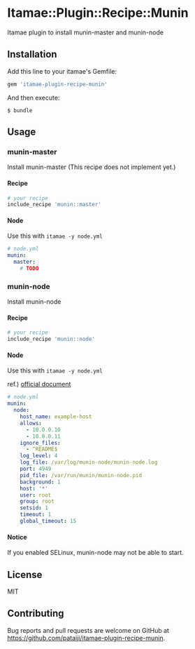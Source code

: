 # Itamae::Plugin::Recipe::Munin

Itamae plugin to install munin-master and munin-node

## Installation

Add this line to your itamae's Gemfile:

```ruby
gem 'itamae-plugin-recipe-munin'
```

And then execute:

    $ bundle

## Usage

### munin-master

Install munin-master (This recipe does not implement yet.)

#### Recipe

```ruby
# your recipe
include_recipe 'munin::master'
```

#### Node

Use this with `itamae -y node.yml`

```yaml
# node.yml
munin:
  master:
    # TODO
```

### munin-node

Install munin-node

#### Recipe

```ruby
# your recipe
include_recipe 'munin::node'
```

#### Node

Use this with `itamae -y node.yml`

ref.) [official document](http://guide.munin-monitoring.org/en/latest/reference/munin-node.conf.html)

```yaml
# node.yml
munin:
  node:
    host_name: example-host
    allows:
      - 10.0.0.10
      - 10.0.0.11
    ignore_files:
      - ^README$
    log_level: 4
    log_file: /var/log/munin-node/munin-node.log
    port: 4949
    pid_file: /var/run/munin/munin-node.pid
    background: 1
    host: '*'
    user: root
    group: root
    setsid: 1
    timeout: 1
    global_timeout: 15
```

#### Notice

If you enabled SELinux, munin-node may not be able to start.

## License

MIT

## Contributing

Bug reports and pull requests are welcome on GitHub at https://github.com/pataiji/itamae-plugin-recipe-munin.
